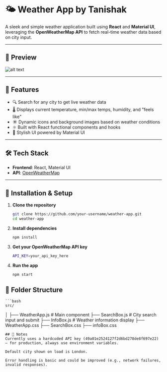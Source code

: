 # 🌤️ Weather App by Tanishak

A sleek and simple weather application built using **React** and **Material UI**, leveraging the **OpenWeatherMap API** to fetch real-time weather data based on city input.

---

## 📸 Preview
![alt text](../image.png)


---

## 🚀 Features

- 🔍 Search for any city to get live weather data
- 🌡️ Displays current temperature, min/max temps, humidity, and "feels like"
- ☀️ Dynamic icons and background images based on weather conditions
- ⚛️ Built with React functional components and hooks
- 🎨 Stylish UI powered by Material UI

---

## 🛠️ Tech Stack

- **Frontend**: React, Material UI
- **API**: [OpenWeatherMap](https://openweathermap.org/api)

---

## 🧰 Installation & Setup

1. **Clone the repository**  
   ```bash
   git clone https://github.com/your-username/weather-app.git
   cd weather-app
   ```
2. **Install dependencies**
    ```bash
    npm install
    ```
3. **Get your OpenWeatherMap API key**
    ```bash
    API_KEY=your_api_key_here
    ```
4. **Run the app**
    ```bash
    npm start
    ```
## 🧪 Folder Structure
    ```bash
    src/
│
├── WeatherApp.js       # Main component
├── SearchBox.js        # City search input and submit
├── InfoBox.js          # Weather information display
├── WeatherApp.css
├── SearchBox.css
├── infoBox.css
```
## 📌 Notes
Currently uses a hardcoded API key (49a01e2524127f2d6bd278de8f697e22) — for production, always use environment variables.

Default city shown on load is London.

Error handling is basic and could be improved (e.g., network failures, invalid responses).
